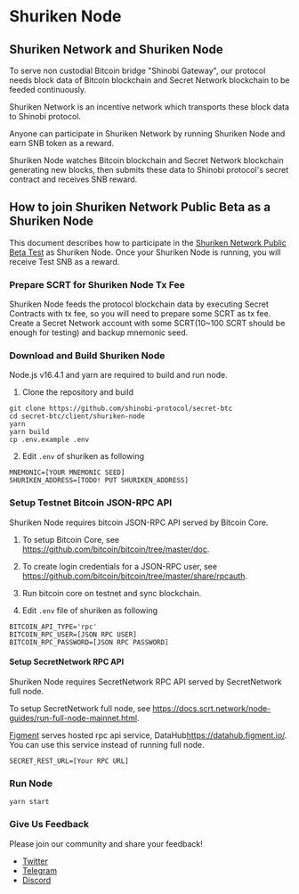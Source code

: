 # Shuriken Node

## Shuriken Network and Shuriken Node

To serve non custodial Bitcoin bridge "Shinobi Gateway", our protocol needs block data of Bitcoin blockchain and Secret Network blockchain to be feeded continuously.

Shuriken Network is an incentive network which transports these block data to Shinobi protocol.

Anyone can participate in Shuriken Network by running Shuriken Node and earn SNB token as a reward.

Shuriken Node watches Bitcoin blockchain and Secret Network blockchain generating new blocks, then submits these data to Shinobi protocol's secret contract and receives SNB reward.

## How to join Shuriken Network Public Beta as a Shuriken Node

This document describes how to participate in the [Shuriken Network Public Beta Test](https://medium.com/@ShinobiProtocol/public-beta-test-overview-c56ff9effc06) as Shuriken Node.
Once your Shuriken Node is running, you will receive Test SNB as a reward.

### Prepare SCRT for Shuriken Node Tx Fee

Shuriken Node feeds the protocol blockchain data by executing Secret Contracts with tx fee, so you will need to prepare some SCRT as tx fee.
Create a Secret Network account with some SCRT(10~100 SCRT should be enough for testing) and backup mnemonic seed.

### Download and Build Shuriken Node

Node.js v16.4.1 and yarn are required to build and run node.

1. Clone the repository and build

```
git clone https://github.com/shinobi-protocol/secret-btc
cd secret-btc/client/shuriken-node
yarn
yarn build
cp .env.example .env
```

2. Edit `.env` of shuriken as following

```
MNEMONIC=[YOUR MNEMONIC SEED]
SHURIKEN_ADDRESS=[TODO! PUT SHURIKEN_ADDRESS]
```

### Setup Testnet Bitcoin JSON-RPC API

Shuriken Node requires bitcoin JSON-RPC API served by Bitcoin Core.

1. To setup Bitcoin Core, see <https://github.com/bitcoin/bitcoin/tree/master/doc>.

2. To create login credentials for a JSON-RPC user, see <https://github.com/bitcoin/bitcoin/tree/master/share/rpcauth>.

3. Run bitcoin core on testnet and sync blockchain.

4. Edit `.env` file of shuriken as following

```
BITCOIN_API_TYPE='rpc'
BITCOIN_RPC_USER=[JSON RPC USER]
BITCOIN_RPC_PASSWORD=[JSON RPC PASSWORD]
```

#### Setup SecretNetwork RPC API

Shuriken Node requires SecretNetwork RPC API served by SecretNetwork full node.

To setup SecretNetwork full node, see <https://docs.scrt.network/node-guides/run-full-node-mainnet.html>.

[Figment](https://www.figment.io/) serves hosted rpc api service, DataHub<https://datahub.figment.io/>. You can use this service instead of running full node.

```
SECRET_REST_URL=[Your RPC URL]
```

### Run Node

```
yarn start
```

### Give Us Feedback

Please join our community and share your feedback!

-   [Twitter](https://twitter.com/@ShinobiProtocol)
-   [Telegram](https://t.me/shinobi_protocol)
-   [Discord](https://discord.gg/wm275b6m8d)
